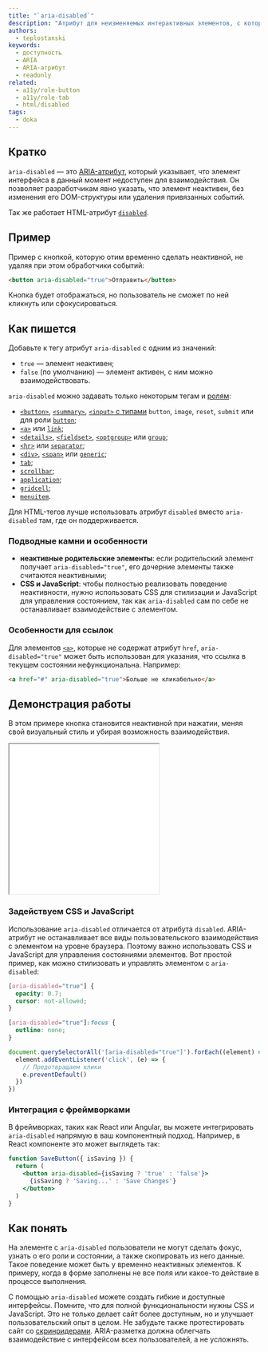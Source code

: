 ```yaml
---
title: "`aria-disabled`"
description: "Атрибут для неизменяемых интерактивных элементов, с которыми всё равно можно взаимодействовать."
authors:
  - teplostanski
keywords:
  - доступность
  - ARIA
  - ARIA-атрибут
  - readonly
related:
  - a11y/role-button
  - a11y/role-tab
  - html/disabled
tags:
  - doka
---
```


## Кратко

`aria-disabled` — это [ARIA-атрибут](/a11y/aria-attrs/#atributy-vidzhetov), который указывает, что элемент интерфейса в данный момент недоступен для взаимодействия. Он позволяет разработчикам явно указать, что элемент неактивен, без изменения его DOM-структуры или удаления привязанных событий.

Так же работает HTML-атрибут [`disabled`](/html/disabled/).

## Пример

Пример с кнопкой, которую отим временно сделать неактивной, не удаляя при этом обработчики событий:

```html
<button aria-disabled="true">Отправить</button>
```

Кнопка будет отображаться, но пользователь не сможет по ней кликнуть или сфокусироваться.

## Как пишется

Добавьте к тегу атрибут `aria-disabled` с одним из значений:

- `true` — элемент неактивен;
- `false` (по умолчанию) — элемент активен, с ним можно взаимодействовать.

`aria-disabled` можно задавать только некоторым тегам и [ролям](/a11y/aria-roles/):

- [`<button>`](/html/button/), [`<summary>`](/html/details/), [`<input>` c типами](/html/input/#type) `button`, `image`, `reset`, `submit` или для роли [`button`](/a11y/role-button/);
- [`<a>`](/html/a/) или [`link`](/a11y/role-link/);
- [`<details>`](/html/details/), [`<fieldset>`](/html/fieldset/), [`<optgroup>`](/html/optgroup/) или [`group`](/a11y/role-group/);
- [`<hr>`](/html/hr/) или [`separator`](/a11y/role-separator/);
- [`<div>`](/html/div/), [`<span>`](/html/span/) или [`generic`](/a11y/role-generic/);
- [`tab`](/a11y/role-tab/);
- [`scrollbar`](/a11y/role-scrollbar/);
- [`application`](/a11y/role-application/);
- [`gridcell`](/a11y/role-gridcell/);
- [`menuitem`](/a11y/role-menuitem/).

Для HTML-тегов лучше использовать атрибут `disabled` вместо `aria-disabled` там, где он поддерживается.

### Подводные камни и особенности

- **неактивные родительские элементы**: если родительский элемент получает `aria-disabled="true"`, его дочерние элементы также считаются неактивными;
- **CSS и JavaScript**: чтобы полностью реализовать поведение неактивности, нужно использовать CSS для стилизации и JavaScript для управления состоянием, так как `aria-disabled` сам по себе не останавливает взаимодействие с элементом.

### Особенности для ссылок

Для элементов [`<a>`](/html/a/), которые не содержат атрибут `href`, `aria-disabled="true"` может быть использован для указания, что ссылка в текущем состоянии нефункциональна. Например:

```html
<a href="#" aria-disabled="true">Больше не кликабельно</a>
```

## Демонстрация работы

В этом примере кнопка становится неактивной при нажатии, меняя свой визуальный стиль и убирая возможность взаимодействия.

<iframe title="Пример с кнопкой" src="demos/" height="300"></iframe>

### Задействуем CSS и JavaScript

Использование `aria-disabled` отличается от атрибута `disabled`. ARIA-атрибут не останавливает все виды пользовательского взаимодействия с элементом на уровне браузера. Поэтому важно использовать CSS и JavaScript для управления состояниями элементов. Вот простой пример, как можно стилизовать и управлять элементом с `aria-disabled`:

```css
[aria-disabled="true"] {
  opacity: 0.7;
  cursor: not-allowed;
}

[aria-disabled="true"]:focus {
  outline: none;
}
```

```javascript
document.querySelectorAll('[aria-disabled="true"]').forEach((element) => {
  element.addEventListener('click', (e) => {
    // Предотвращаем клики
    e.preventDefault()
  })
})
```

### Интеграция с фреймворками

В фреймворках, таких как React или Angular, вы можете интегрировать `aria-disabled` напрямую в ваш компонентный подход. Например, в React компоненте это может выглядеть так:

```jsx
function SaveButton({ isSaving }) {
  return (
    <button aria-disabled={isSaving ? 'true' : 'false'}>
      {isSaving ? 'Saving...' : 'Save Changes'}
    </button>
  )
}
```

## Как понять

На элементе с `aria-disabled` пользователи не могут сделать фокус, узнать о его роли и состоянии, а также скопировать из него данные. Такое поведение может быть у временно неактивных элементов. К примеру, когда в форме заполнены не все поля или какое-то действие в процессе выполнения.

С помощью `aria-disabled` можете создать гибкие и доступные интерфейсы. Помните, что для полной функциональности нужны CSS и JavaScript. Это не только делает сайт более доступным, но и улучшает пользовательский опыт в целом. Не забудьте также протестировать сайт со [скринридерами](/a11y/screenreaders/). ARIA-разметка должна облегчать взаимодействие с интерфейсом всех пользователей, а не усложнять.
